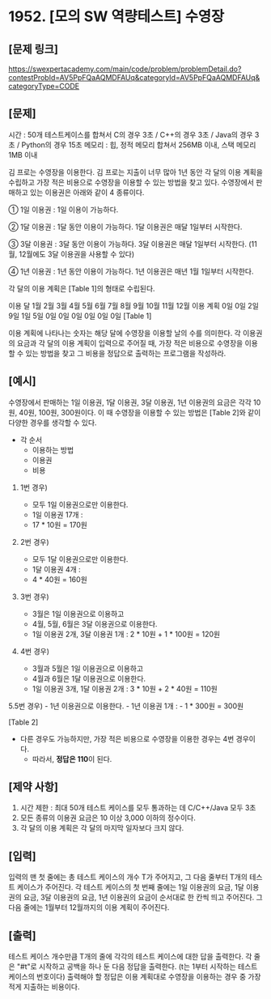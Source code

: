 # 1952. [모의 SW 역량테스트] 수영장

## [문제 링크]

https://swexpertacademy.com/main/code/problem/problemDetail.do?contestProbId=AV5PpFQaAQMDFAUq&categoryId=AV5PpFQaAQMDFAUq&categoryType=CODE

## [문제]

시간 : 50개 테스트케이스를 합쳐서 C의 경우 3초 / C++의 경우 3초 / Java의 경우 3초 / Python의 경우 15초
메모리 : 힙, 정적 메모리 합쳐서 256MB 이내, 스택 메모리 1MB 이내

김 프로는 수영장을 이용한다.
김 프로는 지출이 너무 많아 1년 동안 각 달의 이용 계획을 수립하고 가장 적은 비용으로 수영장을 이용할 수 있는 방법을 찾고 있다.
수영장에서 판매하고 있는 이용권은 아래와 같이 4 종류이다.

   ① 1일 이용권 : 1일 이용이 가능하다.

   ② 1달 이용권 : 1달 동안 이용이 가능하다. 1달 이용권은 매달 1일부터 시작한다.

   ③ 3달 이용권 : 3달 동안 이용이 가능하다. 3달 이용권은 매달 1일부터 시작한다.
       (11월, 12월에도 3달 이용권을 사용할 수 있다)

   ④ 1년 이용권 : 1년 동안 이용이 가능하다. 1년 이용권은 매년 1월 1일부터 시작한다.

각 달의 이용 계획은 [Table 1]의 형태로 수립된다.

이용 달	1월	2월	3월	4월	5월	6월	7월	8월	9월	10월	11월	12월
이용 계획	0일	0일	2일	9일	1일	5일	0일	0일	0일	0일	0일	0일
[Table 1]

이용 계획에 나타나는 숫자는 해당 달에 수영장을 이용할 날의 수를 의미한다.
각 이용권의 요금과 각 달의 이용 계획이 입력으로 주어질 때,
가장 적은 비용으로 수영장을 이용할 수 있는 방법을 찾고 그 비용을 정답으로 출력하는 프로그램을 작성하라.


## [예시]

수영장에서 판매하는 1일 이용권, 1달 이용권, 3달 이용권, 1년 이용권의 요금은 각각 10원, 40원, 100원, 300원이다.
이 때 수영장을 이용할 수 있는 방법은 [Table 2]와 같이 다양한 경우를 생각할 수 있다.

   - 각 순서
      + 이용하는 방법
      + 이용권
      + 비용

   1. 1번 경우)
      - 모두 1일 이용권으로만 이용한다.
      - 1일 이용권 17개 :
      - 17 * 10원 = 170원
      

   2. 2번 경우)
      - 모두 1달 이용권으로만 이용한다.
      - 1달 이용권 4개 :
      - 4 * 40원 = 160원

   3. 3번 경우)
      - 3월은 1일 이용권으로 이용하고
      - 4월, 5월, 6월은 3달 이용권으로 이용한다.
      - 1일 이용권 2개, 3달 이용권 1개 : 2 * 10원 + 1 * 100원 = 120원

   4. 4번 경우)
      - 3월과 5월은 1일 이용권으로 이용하고
      - 4월과 6월은 1달 이용권으로 이용한다.
      - 1일 이용권 3개, 1달 이용권 2개 : 3 * 10원 + 2 * 40원 = 110원

   5.5번 경우)
      - 1년 이용권으로 이용한다.
      - 1년 이용권 1개 :
      - 1 * 300원 = 300원

[Table 2]


   - 다른 경우도 가능하지만, 가장 적은 비용으로 수영장을 이용한 경우는 4번 경우이다.
      + 따라서, **정답은 110**이 된다.

## [제약 사항]
1. 시간 제한 : 최대 50개 테스트 케이스를 모두 통과하는 데 C/C++/Java 모두 3초
2. 모든 종류의 이용권 요금은 10 이상 3,000 이하의 정수이다.
3. 각 달의 이용 계획은 각 달의 마지막 일자보다 크지 않다.

## [입력]
입력의 맨 첫 줄에는 총 테스트 케이스의 개수 T가 주어지고, 그 다음 줄부터 T개의 테스트 케이스가 주어진다.
각 테스트 케이스의 첫 번째 줄에는 1일 이용권의 요금, 1달 이용권의 요금, 3달 이용권의 요금, 1년 이용권의 요금이 순서대로 한 칸씩 띄고 주어진다.
그 다음 줄에는 1월부터 12월까지의 이용 계획이 주어진다.

## [출력]

테스트 케이스 개수만큼 T개의 줄에 각각의 테스트 케이스에 대한 답을 출력한다.
각 줄은 "#t"로 시작하고 공백을 하나 둔 다음 정답을 출력한다. (t는 1부터 시작하는 테스트 케이스의 번호이다)
출력해야 할 정답은 이용 계획대로 수영장을 이용하는 경우 중 가장 적게 지출하는 비용이다.


